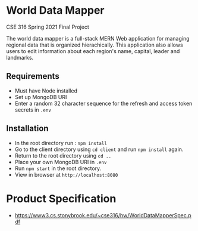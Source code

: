 # World Data Mapper <br/>
CSE 316 Spring 2021 Final Project <br/>

The world data mapper is a full-stack MERN Web application for managing regional data that is organized hierachically. This application also allows users to edit information about each region's name, capital, leader and landmarks. 


## Requirements 
- Must have Node installed
- Set up MongoDB URI
- Enter a random 32 character sequence for the refresh and access token secrets in `.env`

## Installation
- In the root directory run :
  `npm install`
- Go to the client directory using `cd client` and run `npm install` again.
- Return to the root directory using `cd ..`
- Place your own MongoDB URI in `.env`
- Run `npm start` in the root directory.
- View in browser at `http://localhost:8080`


# Product Specification
+ https://www3.cs.stonybrook.edu/~cse316/hw/WorldDataMapperSpec.pdf
